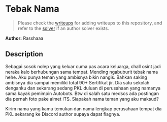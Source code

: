 # Tebak Nama

> Please check the [writeups](./writeups/) for adding writeups to this repository, and refer to the [solver](./solver/) if an author solver exists.

**Author:** Rasshaaa


## Description
Sebagai sosok nolep yang keluar cuma pas acara keluarga, chall osint jadi neraka kalo berhubungan sama tempat. Mending ngabuburit tebak nama hehe. Aku punya teman yang ambisnya bikin nangis. Bahkan saking ambisnya dia sampai memiliki total 90+ Sertifikat jir. Dia satu sekolah denganku dan sekarang sedang PKL duluan di perusahaan yang namanya sama kayak pemimpin Autobots. Btw di salah satu medsos ada postingan dia pernah foto pake almet ITS. Siapakah nama teman yang aku maksud?

Kirim nama yang kamu temukan dan nama lengkap perusahaan tempat dia PKL sekarang ke Discord author supaya dapat flagnya. 
